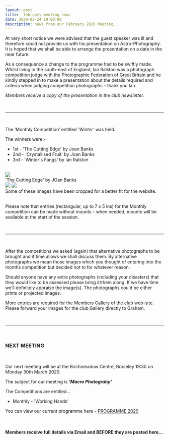 ```yaml
---
layout: post
title:  february meeting news
date: 2020-02-24 19:00:00
description: news from our February 2020 Meeting.
---
```


At very short notice we were advised that the guest speaker was ill and therefore could not provide us with his presentation on Astro-Photography. It is hoped that we shall be able to arrange the presentation on a date in the near future. 

As a consequence a change to the programme had to be swiftly made. Whilst living in the south-east of England, Ian Ralston was a photograph competition judge with the Photographic Federation of Great Britain and he kindly stepped in to make a presentation about the details required and criteria when judging competition photographs – thank you Ian.


*Members receive a copy of the presentation in the club newsletter.*

<br>

<hr>

<br>

The ‘Monthly Competition’ entitled *'Winter'* was held.

The winners were:-

<ul>
	<li>1st - 'The Cutting Edge' by Joan Banks</li>
	<li>2nd - 'Crystallised Fruit' by Joan Banks</li>
	<li>3rd - 'Winter's Fangs' by Ian Ralston</li>
</ul>

<br>

<div class="img_row">
	<img class="col three" src="{{ site.baseurl }}/assets/img/The_Cutting_Edge.jpg">
</div>
<div class="col three caption">
	'The Cutting Edge' by JOan Banks
</div>

<div class="img_row">
	<img class="col two" src="{{ site.baseurl }}/assets/img/Crystallised_Fruit.jpg">
	<img class="col one" src="{{ site.baseurl }}/assets/img/Winters_Fangs.jpg">
</div>
<!-- <div class="img_row_sm">
	<img class="col three" src="{{ site.baseurl }}/assets/img/Saturday_Market.jpg">
</div> -->
<div class="col three caption">
	Some of these images have been cropped for a better fit for the website.
</div>

<br>

Please note that entries (rectangular, up to 7 x 5 ins) for the Monthly competition can be made without mounts – when needed, mounts will be available at the start of the session. 

<br>

<hr>

<br>


After the competitions we asked (again) that alternative photographs to be brought and if time allows we shall discuss them. By alternative photographs we mean those images which you thought of entering into the months competition but decided not to for whatever reason. 

Should anyone have any extra photographs (including your disasters) that they would like to be assessed please bring it/them along. If we have time we’ll definitely appraise the image(s). The photographs could be either prints or projected images.

More entries are required for the Members Gallery of the club web-site. Please forward your images for the club Gallery directly to Graham.

<br>

<hr>

<br>

### NEXT MEETING
<br>

Our next meeting will be at the Birchmeadow Centre, Broseley 19:30 on Monday 30th March 2020. 

The subject for our meeting is <strong>*'Macro Photograhy'*</strong>

The Competitions are entitled...
<ul>
<li>Monthly - 'Working Hands'</li>
</ul>


You can view our current programme here - <a href="{{ site.baseurl }}/programme/2019-11-25-Forward-Programme-2020-2021">PROGRAMME 2020</a>

<br>

#### Members receive full details via Email and BEFORE they are posted here...